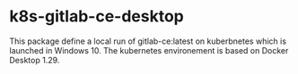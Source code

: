 # k8s-gitlab-ce-desktop
This package define a local run of gitlab-ce:latest on kuberbnetes which is launched in Windows 10. The kubernetes environement is based on Docker Desktop 1.29.
